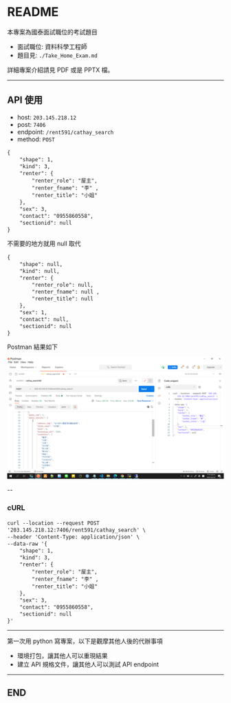 # README

本專案為國泰面試職位的考試題目

- 面試職位: 資料科學工程師
- 題目見: `./Take_Home_Exam.md`

詳細專案介紹請見 PDF 或是 PPTX 檔。  

---

## API 使用

- host: `203.145.218.12`
- post: `7406`
- endpoint: `/rent591/cathay_search`
- method: `POST`

```{json}
{
    "shape": 1,
    "kind": 3,
    "renter": {
        "renter_role": "屋主",
        "renter_fname": "李" ,
        "renter_title": "小姐"
    },
    "sex": 3,
    "contact": "0955860558",
    "sectionid": null
}
```

不需要的地方就用 null 取代

```{json}
{
    "shape": null,
    "kind": null,
    "renter": {
        "renter_role": null,
        "renter_fname": null ,
        "renter_title": null
    },
    "sex": 1, 
    "contact": null,
    "sectionid": null
}
```

Postman 結果如下

![postman](./image/postman.png)

--
### cURL

```{curl}
curl --location --request POST '203.145.218.12:7406/rent591/cathay_search' \
--header 'Content-Type: application/json' \
--data-raw '{
    "shape": 1,
    "kind": 3,
    "renter": {
        "renter_role": "屋主",
        "renter_fname": "李" ,
        "renter_title": "小姐"
    },
    "sex": 3,
    "contact": "0955860558",
    "sectionid": null
}'
```

---

第一次用 python 寫專案，以下是觀摩其他人後的代辦事項

- 環境打包，讓其他人可以重現結果
- 建立 API 規格文件，讓其他人可以測試 API endpoint

---

## END
